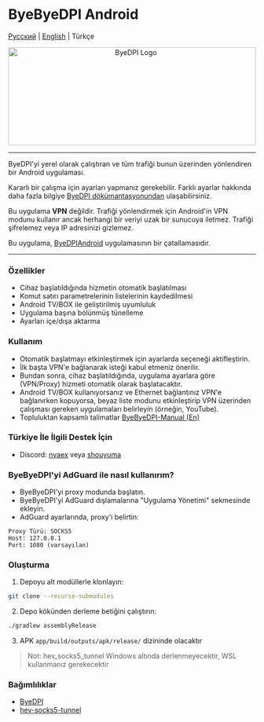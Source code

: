 # ByeByeDPI Android
[Русский](README.md) | [English](README-en.md) | Türkçe

<div style="text-align: center;">
  <img alt="ByeDPI Logo" src="https://github.com/romanvht/ByeDPIAndroid/raw/master/.github/images/app.svg" width="100%" height="200px">
</div>

---

ByeDPI'yi yerel olarak çalıştıran ve tüm trafiği bunun üzerinden yönlendiren bir Android uygulaması.

Kararlı bir çalışma için ayarları yapmanız gerekebilir. Farklı ayarlar hakkında daha fazla bilgiye [ByeDPI dökümantasyonundan](https://github.com/hufrea/byedpi/blob/v0.13/README.md) ulaşabilirsiniz.

Bu uygulama **VPN** değildir. Trafiği yönlendirmek için Android'in VPN modunu kullanır ancak herhangi bir veriyi uzak bir sunucuya iletmez. Trafiği şifrelemez veya IP adresinizi gizlemez.

Bu uygulama, [ByeDPIAndroid](https://github.com/dovecoteescapee/ByeDPIAndroid) uygulamasının bir çatallamasıdır.

---

### Özellikler
* Cihaz başlatıldığında hizmetin otomatik başlatılması
* Komut satırı parametrelerinin listelerinin kaydedilmesi
* Android TV/BOX ile geliştirilmiş uyumluluk
* Uygulama başına bölünmüş tünelleme
* Ayarları içe/dışa aktarma

### Kullanım
* Otomatik başlatmayı etkinleştirmek için ayarlarda seçeneği aktifleştirin.
* İlk başta VPN'e bağlanarak isteği kabul etmeniz önerilir.
* Bundan sonra, cihaz başlatıldığında, uygulama ayarlara göre (VPN/Proxy) hizmeti otomatik olarak başlatacaktır.
* Android TV/BOX kullanıyorsanız ve Ethernet bağlantınız VPN'e bağlanırken kopuyorsa, beyaz liste modunu etkinleştirip VPN üzerinden çalışması gereken uygulamaları belirleyin (örneğin, YouTube).
* Topluluktan kapsamlı talimatlar [ByeByeDPI-Manual (En)](https://github.com/HideakiTaiki/ByeByeDPI-Manual/blob/main/README.en.md)

### Türkiye İle İlgili Destek İçin
* Discord: [nyaex](https://github.com/nyaexx) veya [shouyuma](https://github.com/Hamzahsl)


### ByeByeDPI'yi AdGuard ile nasıl kullanırım?
* ByeByeDPI'yi proxy modunda başlatın.
* ByeByeDPI'yi AdGuard dışlamalarına "Uygulama Yönetimi" sekmesinde ekleyin.
* AdGuard ayarlarında, proxy'i belirtin:
```plaintext
Proxy Türü: SOCKS5
Host: 127.0.0.1
Port: 1080 (varsayılan)
```

### Oluşturma
1. Depoyu alt modüllerle klonlayın:
```bash
git clone --recurse-submodules
```
2. Depo kökünden derleme betiğini çalıştırın:
```bash
./gradlew assemblyRelease
```
3. APK `app/build/outputs/apk/release/` dizininde olacaktır

> Not: hev_socks5_tunnel Windows altında derlenmeyecektir, WSL kullanmanız gerekecektir

### Bağımlılıklar
- [ByeDPI](https://github.com/hufrea/byedpi)
- [hev-socks5-tunnel](https://github.com/heiher/hev-socks5-tunnel)
